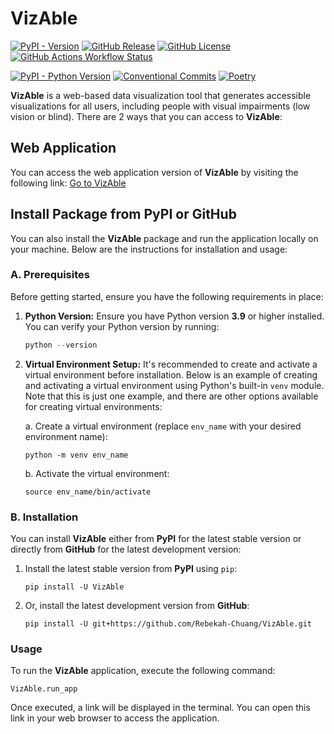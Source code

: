 # VizAble
[![PyPI - Version](https://img.shields.io/pypi/v/VizAble?style=for-the-badge&logo=PyPI&logoColor=white&color=blue&link=https%3A%2F%2Fpypi.org%2Fproject%2FVizAble%2F)](https://pypi.org/project/VizAble/)
[![GitHub Release](https://img.shields.io/github/v/release/Rebekah-Chuang/VizAble?display_name=release&style=for-the-badge&link=https%3A%2F%2Fgithub.com%2FRebekah-Chuang%2FVizAble%2Freleases)](https://github.com/Rebekah-Chuang/VizAble/releases)
[![GitHub License](https://img.shields.io/github/license/Rebekah-Chuang/VizAble?style=for-the-badge&link=https%3A%2F%2Fgithub.com%2FRebekah-Chuang%2FVizAble%3Ftab%3DMIT-1-ov-file%23readme)](https://github.com/Rebekah-Chuang/VizAble?tab=MIT-1-ov-file#readme)
[![GitHub Actions Workflow Status](https://img.shields.io/github/actions/workflow/status/Rebekah-Chuang/VizAble/run-pytest-with-tox.yaml?style=for-the-badge&label=Tests)](https://github.com/Rebekah-Chuang/VizAble/actions/workflows/run-pytest-with-tox.yaml)

[![PyPI - Python Version](https://img.shields.io/pypi/pyversions/VizAble?style=for-the-badge&link=https%3A%2F%2Fpypi.org%2Fproject%2FVizAble%2F)](https://pypi.org/project/VizAble/)
[![Conventional Commits](https://img.shields.io/badge/Conventional%20Commits-1.0.0-%23FE5196?logo=conventionalcommits&logoColor=white&style=for-the-badge)](https://conventionalcommits.org)
[![Poetry](https://img.shields.io/endpoint?url=https://python-poetry.org/badge/v0.json&style=for-the-badge)](https://python-poetry.org/)

**VizAble** is a web-based data visualization tool that generates accessible visualizations for all users, including people with visual impairments (low vision or blind). There are 2 ways that you can access to **VizAble**:


## Web Application
You can access the web application version of **VizAble** by visiting the following link:
[Go to VizAble](https://rebekah-chuang.shinyapps.io/vizable/)

## Install Package from PyPI or GitHub
You can also install the **VizAble** package and run the application locally on your machine. Below are the instructions for installation and usage:
### A. Prerequisites
Before getting started, ensure you have the following requirements in place:
1. **Python Version:** Ensure you have Python version **3.9** or higher installed. You can verify your Python version by running:
    ```python
    python --version
    ```
2. **Virtual Environment Setup:** It's recommended to create and activate a virtual environment before installation. Below is an example of creating and activating a virtual environment using Python's built-in `venv` module. Note that this is just one example, and there are other options available for creating virtual environments:

    a. Create a virtual environment (replace `env_name` with your desired environment name):
    ```
    python -m venv env_name
    ```
    b. Activate the virtual environment:
    ```
    source env_name/bin/activate
    ```

### B. Installation
You can install **VizAble** either from **PyPI** for the latest stable version or directly from **GitHub** for the latest development version:

1. Install the latest stable version from **PyPI** using `pip`:
    ```
    pip install -U VizAble
    ```
2. Or, install the latest development version from **GitHub**:
    ```
    pip install -U git+https://github.com/Rebekah-Chuang/VizAble.git
    ```

### Usage
To run the **VizAble** application, execute the following command:
```
VizAble.run_app
```
Once executed, a link will be displayed in the terminal. You can open this link in your web browser to access the application.